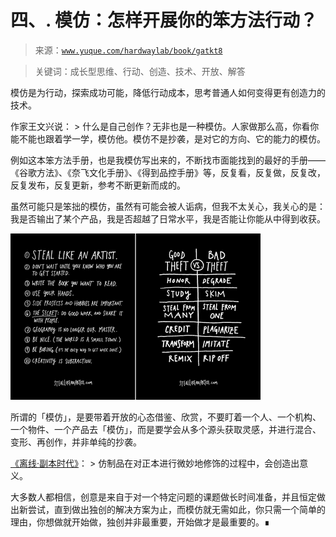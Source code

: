 # 四、\. 模仿：怎样开展你的笨方法行动？

> 来源：[`www.yuque.com/hardwaylab/book/gatkt8`](https://www.yuque.com/hardwaylab/book/gatkt8)

> 关键词：成长型思维、行动、创造、技术、开放、解答 

模仿是为行动，探索成功可能，降低行动成本，思考普通人如何变得更有创造力的技术。 

作家王文兴说： > 什么是自己创作？无非也是一种模仿。人家做那么高，你看你能不能也跟着学一学，模仿他。模仿不是抄袭，是对它的方向、它的能力的模仿。 

例如这本笨方法手册，也是我模仿写出来的，不断找市面能找到的最好的手册——《谷歌方法》、《奈飞文化手册》、《得到品控手册》等，反复看，反复做，反复改，反复发布，反复更新，参考不断更新而成的。 

虽然可能只是笨拙的模仿，虽然有可能会被人诟病，但我不太关心，我关心的是：我是否输出了某个产品，我是否超越了日常水平，我是否能让你能从中得到收获。 

![](img/154696793b0244faf8bf4d62987df876.png)  

所谓的「模仿」，是要带着开放的心态借鉴、欣赏，不要盯着一个人、一个机构、一个物件、一个产品去「模仿」，而是要学会从多个源头获取灵感，并进行混合、变形、再创作，并非单纯的抄袭。 

[《离线·副本时代》](https://the-offline.com/2021/07/22/abc-03/)： > 仿制品在对正本进行微妙地修饰的过程中，会创造出意义。 

大多数人都相信，创意是来自于对一个特定问题的课题做长时间准备，并且恒定做出新尝试，直到做出独创的解决方案为止，而模仿就无需如此，你只需一个简单的理由，你想做就开始做，独创并非最重要，开始做才是最重要的。∎